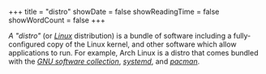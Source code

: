 +++
title = "distro"
showDate = false
showReadingTime = false
showWordCount = false
+++

*A "distro"* (or [_Linux_](/arch-install-guide/glossary/linux) distribution) is a bundle of software including a fully-configured copy of the Linux kernel, and other software which allow applications to run. For example, Arch Linux is a distro that comes bundled with the [_GNU software collection_](/arch-install-guide/glossary/gnu), [_systemd_](./init), and [_pacman_](/arch_install-guide/glossary/package-manager).